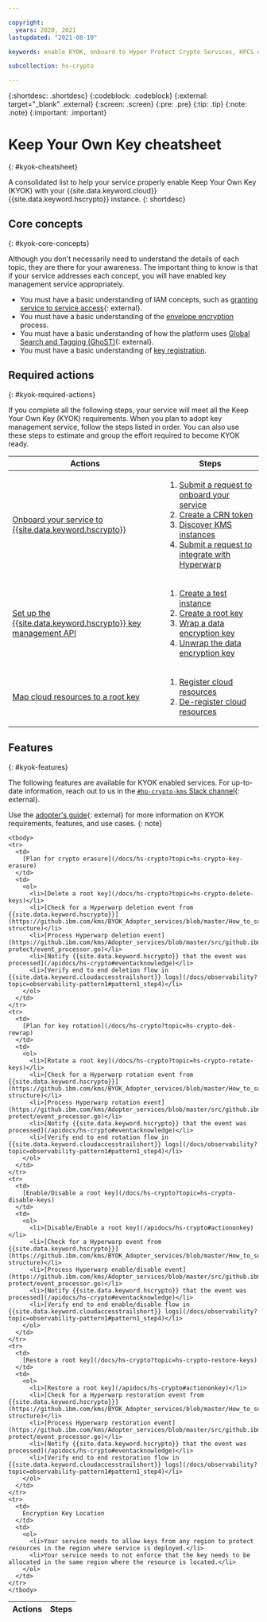 ```yaml
---

copyright:
  years: 2020, 2021
lastupdated: "2021-08-10"

keywords: enable KYOK, onboard to Hyper Protect Crypto Services, HPCS onboarding, service onboarding, internal registration, key registration, KYOK, kms onboarding

subcollection: hs-crypto

---
```


{:shortdesc: .shortdesc}
{:codeblock: .codeblock}
{:external: target="_blank" .external}
{:screen: .screen}
{:pre: .pre}
{:tip: .tip}
{:note: .note}
{:important: .important}

# Keep Your Own Key cheatsheet
{: #kyok-cheatsheet}

A consolidated list to help your service properly enable Keep Your Own Key (KYOK) with your {{site.data.keyword.cloud}} {{site.data.keyword.hscrypto}} instance.
{: shortdesc}

## Core concepts
{: #kyok-core-concepts}

Although you don't necessarily need to understand the details of each topic, they are there for your awareness. The important thing to know is that if your service addresses each concept, you will have enabled key management service appropriately.

- You must have a basic understanding of IAM concepts, such as [granting service to service access](/docs/get-coding?topic=get-coding-servicetoservice){: external}.
- You must have a basic understanding of the [envelope encryption](/docs/hs-crypto?topic=hs-crypto-envelope-encryption) process.
- You must have a basic understanding of how the platform uses [Global Search and Tagging (GhoST)](/docs/get-coding?topic=get-coding-ghost_overview){: external}.
- You must have a basic understanding of [key registration](/docs/hs-crypto?topic=hs-crypto-register-protected-resources).

## Required actions
{: #kyok-required-actions}

If you complete all the following steps, your service will meet all the Keep Your Own Key (KYOK) requirements. When you plan to adopt key management service, follow the steps listed in order. You can also use these steps to estimate and group the effort required to become KYOK ready.

| Actions | Steps   |
| ---------- | ------- |
| [Onboard your service to {{site.data.keyword.hscrypto}}](/docs/hs-crypto?topic=hs-crypto-onboard-service) | <ol><li>[Submit a request to onboard your service](/docs/hs-crypto?topic=hs-crypto-onboard-service#submit-request)</li><li>[Create a CRN token](/docs/hs-crypto?topic=hs-crypto-onboard-service#submit-request)</li><li>[Discover KMS instances](/docs/hs-crypto?topic=hs-crypto-onboard-service#discover-kms-instances)</li><li>[Submit a request to integrate with Hyperwarp](/docs/hs-crypto?topic=hs-crypto-onboard-service#integrate-hyperwarp)</li></ol> |
| [Set up the {{site.data.keyword.hscrypto}} key management API](/docs/hs-crypto?topic=hs-crypto-configure-api-test) | <ol><li>[Create a test instance](/docs/hs-crypto?topic=hs-crypto-configure-api-test#provision-instance-test)</li><li>[Create a root key](/docs/hs-crypto?topic=hs-crypto-configure-api-test#create-root-key-test)</li><li>[Wrap a data encryption key](/docs/hs-crypto?topic=hs-crypto-configure-api-test#wrap-key-test)</li><li>[Unwrap the data encryption key](/docs/hs-crypto?topic=hs-crypto-configure-api-test#unwrap-key-test)</li></ol> |
| [Map cloud resources to a root key](/docs/hs-crypto?topic=hs-crypto-register-protected-resources)  | <ol><li>[Register cloud resources](/docs/hs-crypto?topic=hs-crypto-register-protected-resources#create-registration)</li><li>[De-register cloud resources](/docs/hs-crypto?topic=hs-crypto-register-protected-resources#delete-registration)</li></ol> |

## Features
{: #kyok-features}

The following features are available for KYOK enabled services. For up-to-date information, reach out to us in the [`#hp-crypto-kms` Slack channel](https://app.slack.com/client/T02J3DPUE/CFFC7M3B3){: external}.

Use the [adopter's guide](https://github.ibm.com/kms/BYOK_Adopter_services){: external} for more information on KYOK requirements, features, and use cases.
{: note}

<table>
    <thead>
    <tr>
      <th>Actions</th>
      <th>Steps</th>
    </tr>
    </thead>

    <tbody>
    <tr>
      <td>
        [Plan for crypto erasure](/docs/hs-crypto?topic=hs-crypto-key-erasure)
      </td>
      <td>
        <ol>
          <li>[Delete a root key](/docs/hs-crypto?topic=hs-crypto-delete-keys)</li>
          <li>[Check for a Hyperwarp deletion event from {{site.data.keyword.hscrypto}}](https://github.ibm.com/kms/BYOK_Adopter_services/blob/master/How_to_subscribe_to_hyperwarp.md#event-structure)</li>
          <li>[Process Hyperwarp deletion event](https://github.ibm.com/kms/Adopter_services/blob/master/src/github.ibm.com/skms/key-protect/event_processor.go)</li>
          <li>[Notify {{site.data.keyword.hscrypto}} that the event was processed](/apidocs/hs-crypto#eventacknowledge)</li>
          <li>[Verify end to end deletion flow in {{site.data.keyword.cloudaccesstrailshort}} logs](/docs/observability?topic=observability-pattern1#pattern1_step4)</li>
        </ol>
      </td>
    </tr>
    <tr>
      <td>
        [Plan for key rotation](/docs/hs-crypto?topic=hs-crypto-dek-rewrap)
      </td>
      <td>
        <ol>
          <li>[Rotate a root key](/docs/hs-crypto?topic=hs-crypto-rotate-keys)</li>
          <li>[Check for a Hyperwarp rotation event from {{site.data.keyword.hscrypto}}](https://github.ibm.com/kms/BYOK_Adopter_services/blob/master/How_to_subscribe_to_hyperwarp.md#event-structure)</li>
          <li>[Process Hyperwarp rotation event](https://github.ibm.com/kms/Adopter_services/blob/master/src/github.ibm.com/skms/key-protect/event_processor.go)</li>
          <li>[Notify {{site.data.keyword.hscrypto}} that the event was processed](/apidocs/hs-crypto#eventacknowledge)</li>
          <li>[Verify end to end rotation flow in {{site.data.keyword.cloudaccesstrailshort}} logs](/docs/observability?topic=observability-pattern1#pattern1_step4)</li>
        </ol>
      </td>
    </tr>
    <tr>
      <td>
        [Enable/Disable a root key](/docs/hs-crypto?topic=hs-crypto-disable-keys)
      </td>
      <td>
        <ol>
          <li>[Disable/Enable a root key](/apidocs/hs-crypto#actiononkey)</li>
          <li>[Check for a Hyperwarp event from {{site.data.keyword.hscrypto}}](https://github.ibm.com/kms/BYOK_Adopter_services/blob/master/How_to_subscribe_to_hyperwarp.md#event-structure)</li>
          <li>[Process Hyperwarp enable/disable event](https://github.ibm.com/kms/Adopter_services/blob/master/src/github.ibm.com/skms/key-protect/event_processor.go)</li>
          <li>[Notify {{site.data.keyword.hscrypto}} that the event was processed](/apidocs/hs-crypto#eventacknowledge)</li>
          <li>[Verify end to end enable/disable flow in {{site.data.keyword.cloudaccesstrailshort}} logs](/docs/observability?topic=observability-pattern1#pattern1_step4)</li>
        </ol>
      </td>
    </tr>
    <tr>
      <td>
        [Restore a root key](/docs/hs-crypto?topic=hs-crypto-restore-keys)
      </td>
      <td>
        <ol>
          <li>[Restore a root key](/apidocs/hs-crypto#actiononkey)</li>
          <li>[Check for a Hyperwarp restoration event from {{site.data.keyword.hscrypto}}](https://github.ibm.com/kms/BYOK_Adopter_services/blob/master/How_to_subscribe_to_hyperwarp.md#event-structure)</li>
          <li>[Process Hyperwarp restoration event](https://github.ibm.com/kms/Adopter_services/blob/master/src/github.ibm.com/skms/key-protect/event_processor.go)</li>
          <li>[Notify {{site.data.keyword.hscrypto}} that the event was processed](/apidocs/hs-crypto#eventacknowledge)</li>
          <li>[Verify end to end restoration flow in {{site.data.keyword.cloudaccesstrailshort}} logs](/docs/observability?topic=observability-pattern1#pattern1_step4)</li>
        </ol>
      </td>
    </tr>
    <tr>
      <td>
        Encryption Key Location
      </td>
      <td>
        <ol>
          <li>Your service needs to allow keys from any region to protect resources in the region where service is deployed.</li>
          <li>Your service needs to not enforce that the key needs to be allocated in the same region where the resource is located.</li>
        </ol>
      </td>
    </tr>
    </tbody>
</table>

